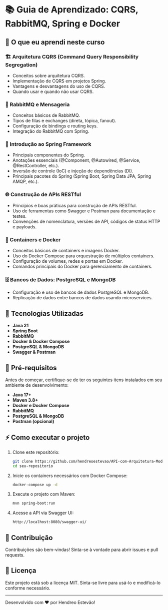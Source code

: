 # 📚 Guia de Aprendizado: CQRS, RabbitMQ, Spring e Docker

## 📌 O que eu aprendi neste curso

### 🏗 Arquitetura CQRS (Command Query Responsibility Segregation)
- Conceitos sobre arquitetura CQRS.
- Implementação de CQRS em projetos Spring.
- Vantagens e desvantagens do uso de CQRS.
- Quando usar e quando não usar CQRS.

### 🐇 RabbitMQ e Mensageria
- Conceitos básicos de RabbitMQ.
- Tipos de filas e exchanges (direta, tópica, fanout).
- Configuração de bindings e routing keys.
- Integração do RabbitMQ com Spring.

### 🌱 Introdução ao Spring Framework
- Principais componentes do Spring.
- Anotações essenciais (@Component, @Autowired, @Service, @RestController, etc.).
- Inversão de controle (IoC) e injeção de dependências (DI).
- Principais pacotes do Spring (Spring Boot, Spring Data JPA, Spring AMQP, etc.).

### 🌐 Construção de APIs RESTful
- Princípios e boas práticas para construção de APIs RESTful.
- Uso de ferramentas como Swagger e Postman para documentação e testes.
- Convenções de nomenclatura, versões de API, códigos de status HTTP e payloads.

### 🐳 Containers e Docker
- Conceitos básicos de containers e imagens Docker.
- Uso do Docker Compose para orquestração de múltiplos containers.
- Configuração de volumes, redes e portas em Docker.
- Comandos principais do Docker para gerenciamento de containers.

### 🗄️ Bancos de Dados: PostgreSQL e MongoDB
- Configuração e uso de bancos de dados PostgreSQL e MongoDB.
- Replicação de dados entre bancos de dados usando microservices.

## 🚀 Tecnologias Utilizadas
- **Java 21**
- **Spring Boot**
- **RabbitMQ**
- **Docker & Docker Compose**
- **PostgreSQL & MongoDB**
- **Swagger & Postman**

## 📜 Pré-requisitos
Antes de começar, certifique-se de ter os seguintes itens instalados em seu ambiente de desenvolvimento:
- **Java 17+**
- **Maven 3.8+**
- **Docker e Docker Compose**
- **RabbitMQ**
- **PostgreSQL & MongoDB**
- **Postman (opcional)**

## ⚡ Como executar o projeto
1. Clone este repositório:
   ```sh
   git clone https://github.com/hendreoestevao/API-com-Arquitetura-Moderna-Spring-CQRS.git
   cd seu-repositorio
   ```
2. Inicie os containers necessários com Docker Compose:
   ```sh
   docker-compose up -d
   ```
3. Execute o projeto com Maven:
   ```sh
   mvn spring-boot:run
   ```
4. Acesse a API via Swagger UI:
   ```sh
   http://localhost:8080/swagger-ui/
   ```

## 🤝 Contribuição
Contribuições são bem-vindas! Sinta-se à vontade para abrir issues e pull requests.

## 📝 Licença
Este projeto está sob a licença MIT. Sinta-se livre para usá-lo e modificá-lo conforme necessário.

---
Desenvolvido com ❤️ por Hendreo Estevão!

